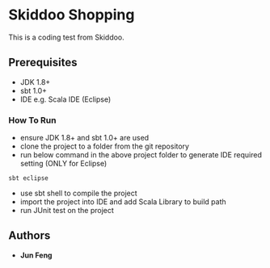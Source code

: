 # Skiddoo Shopping
This is a coding test from Skiddoo.

## Prerequisites
- JDK 1.8+
- sbt 1.0+
- IDE e.g. Scala IDE (Eclipse)

### How To Run
- ensure JDK 1.8+ and sbt 1.0+ are used 
- clone the project to a folder from the git repository
- run below command in the above project folder to generate IDE required setting (ONLY for Eclipse)
```
sbt eclipse
```
- use sbt shell to compile the project 
- import the project into IDE and add Scala Library to build path
- run JUnit test on the project

## Authors

* **Jun Feng** 